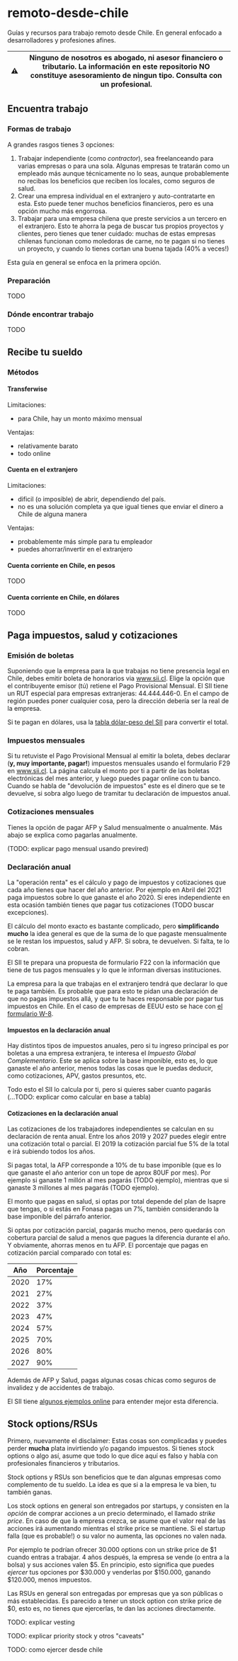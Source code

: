 
# remoto-desde-chile
Guías y recursos para trabajo remoto desde Chile. En general enfocado a desarrolladores y profesiones afines.

|:warning:|Ninguno de nosotros es abogado, ni asesor financiero o tributario. La información en este repositorio NO constituye asesoramiento de ningun tipo. Consulta con un profesional. |
|---|---|

## Encuentra trabajo

### Formas de trabajo

A grandes rasgos tienes 3 opciones:

1. Trabajar independiente (como _contractor_), sea freelanceando para varias empresas o para una sola. Algunas empresas te tratarán como un empleado más aunque técnicamente no lo seas, aunque probablemente no recibas los beneficios que reciben los locales, como seguros de salud.
2. Crear una empresa individual en el extranjero y auto-contratarte en esta. Esto puede tener muchos beneficios financieros, pero es una opción mucho más engorrosa.
3. Trabajar para una empresa chilena que preste servicios a un tercero en el extranjero. Esto te ahorra la pega de buscar tus propios proyectos y clientes, pero tienes que tener cuidado: muchas de estas empresas chilenas funcionan como moledoras de carne, no te pagan si no tienes un proyecto, y cuando lo tienes cortan una buena tajada (40% a veces!)

Esta guía en general se enfoca en la primera opción.

### Preparación

TODO

### Dónde encontrar trabajo

TODO

## Recibe tu sueldo

### Métodos

#### Transferwise

Limitaciones:
* para Chile, hay un monto máximo mensual

Ventajas:
* relativamente barato
* todo online

#### Cuenta en el extranjero

Limitaciones:
* dificil (o imposible) de abrir, dependiendo del país.
* no es una solución completa ya que igual tienes que enviar el dinero a Chile de alguna manera

Ventajas:
* probablemente más simple para tu empleador
* puedes ahorrar/invertir en el extranjero

#### Cuenta corriente en Chile, en pesos

TODO

#### Cuenta corriente en Chile, en dólares

TODO
                         
## Paga impuestos, salud y cotizaciones

### Emisión de boletas

Suponiendo que la empresa para la que trabajas no tiene presencia legal en Chile, debes emitir boleta de honorarios via www.sii.cl. Elige la opción que el contribuyente emisor (tú) retiene el Pago Provisional Mensual.
El SII tiene un RUT especial para empresas extranjeras: 44.444.446-0. En el campo de región puedes poner cualquier cosa, pero la dirección debería ser la real de la empresa.

Si te pagan en dólares, usa la [tabla dólar-peso del SII](http://www.sii.cl/valores_y_fechas/dolar/dolar2020.htm) para convertir el total.

### Impuestos mensuales

Si tu retuviste el Pago Provisional Mensual al emitir la boleta, debes declarar (**y, muy importante, pagar!**) impuestos mensuales usando el formulario F29 en www.sii.cl. La página calcula el monto por ti a partir de las boletas electrónicas del mes anterior, y luego puedes pagar online con tu banco. Cuando se habla de "devolución de impuestos" este es el dinero que se te devuelve, si sobra algo luego de tramitar tu declaración de impuestos anual.

### Cotizaciones mensuales

Tienes la opción de pagar AFP y Salud mensualmente o anualmente. Más abajo se explica como pagarlas anualmente.

(TODO: explicar pago mensual usando previred)

### Declaración anual

La "operación renta" es el cálculo y pago de impuestos y cotizaciones que cada año tienes que hacer del año anterior. Por ejemplo en Abril del 2021 paga impuestos sobre lo que ganaste el año 2020.
Si eres independiente en esta ocasión también tienes que pagar tus cotizaciones (TODO buscar excepciones).

El cálculo del monto exacto es bastante complicado, pero **simplificando mucho** la idea general es que de la suma de lo que pagaste mensualmente se le restan los impuestos, salud y AFP. Si sobra, te devuelven. Si falta, te lo cobran.

El SII te prepara una propuesta de formulario F22 con la información que tiene de tus pagos mensuales y lo que le informan diversas instituciones.

La empresa para la que trabajas en el extranjero tendrá que declarar lo que te paga también. Es probable que para esto te pidan una declaración de que no pagas impuestos allá, y que tu te haces responsable por pagar tus impuestos en Chile. En el caso de empresas de EEUU esto se hace con [el formulario W-8](https://www.irs.gov/pub/irs-pdf/fw8ben.pdf).

#### Impuestos en la declaración anual

Hay distintos tipos de impuestos anuales, pero si tu ingreso principal es por boletas a una empresa extranjera, te interesa el _Impuesto Global Complementario_. Este se aplica sobre la base imponible, esto es, lo que ganaste el año anterior, menos todas las cosas que le puedas deducir, como cotizaciones, APV, gastos presuntos, etc. 

Todo esto el SII lo calcula por ti, pero si quieres saber cuanto pagarás (...TODO: explicar como calcular en base a tabla)

#### Cotizaciones en la declaración anual

Las cotizaciones de los trabajadores independientes se calculan en su declaración de renta anual. Entre los años 2019 y 2027 puedes elegir entre una cotización total o parcial. El 2019 la cotización parcial fue 5% de la total e irá subiendo todos los años.

Si pagas total, la AFP corresponde a 10% de tu base imponible (que es lo que ganaste el año anterior con un tope de aprox 80UF por mes). Por ejemplo si ganaste 1 millón al mes pagarás (TODO ejemplo), mientras que si ganaste 3 millones al mes pagarás (TODO ejemplo).

El monto que pagas en salud, si optas por total depende del plan de Isapre que tengas, o si estás en Fonasa pagas un 7%, también considerando la base imponible del párrafo anterior.

Si optas por cotización parcial, pagarás mucho menos, pero quedarás con cobertura parcial de salud a menos que pagues la diferencia durante el año. Y obviamente, ahorras menos en tu AFP. El porcentaje que pagas en cotización parcial comparado con total es:

| Año  | Porcentaje |
|------|------------|
| 2020 | 17%        |
| 2021 | 27%        |
| 2022 | 37%        |
| 2023 | 47%        |
| 2024 | 57%        |
| 2025 | 70%        |
| 2026 | 80%        |
| 2027 | 90%        |

Además de AFP y Salud, pagas algunas cosas chicas como seguros de invalidez y de accidentes de trabajo.

El SII tiene [algunos ejemplos online](http://www.sii.cl/destacados/renta/2019/casos_declarar.html) para entender mejor esta diferencia.

## Stock options/RSUs

Primero, nuevamente el disclaimer: Estas cosas son complicadas y puedes perder **mucha** plata invirtiendo y/o pagando impuestos. Si tienes stock options o algo así, asume que todo lo que dice aquí es falso y habla con profesionales financieros y tributarios.

Stock options y RSUs son beneficios que te dan algunas empresas como complemento de tu sueldo. La idea es que si a la empresa le va bien, tu también ganas.

Los stock options en general son entregados por startups, y consisten en la _opción_ de comprar acciones a un precio determinado, el llamado _strike price_. En caso de que la empresa crezca, se asume que el valor real de las acciones irá aumentando mientras el strike price se mantiene. Si el startup falla (que es probable!) o su valor no aumenta, las opciones no valen nada.

Por ejemplo te podrían ofrecer 30.000 options con un strike price de $1 cuando entras a trabajar. 4 años después, la empresa se vende (o entra a la bolsa) y sus acciones valen $5. En principio, esto significa que puedes _ejercer_ tus opciones por $30.000 y venderlas por $150.000, ganando $120.000, menos impuestos.

Las RSUs en general son entregadas por empresas que ya son públicas o más establecidas. Es parecido a tener un stock option con strike price de $0, esto es, no tienes que ejercerlas, te dan las acciones directamente.

TODO: explicar vesting

TODO: explicar priority stock y otros "caveats"

TODO: como ejercer desde chile

